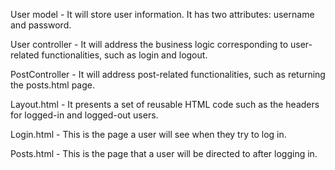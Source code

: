 User model - It will store user information. It has two attributes: username and password.

User controller - It will address the business logic corresponding to user-related functionalities, such as login and logout.

PostController - It will address post-related functionalities, such as returning the posts.html page.

Layout.html - It presents a set of reusable HTML code such as the headers for logged-in and logged-out users.

Login.html - This is the page a user will see when they try to log in.

Posts.html - This is the page that a user will be directed to after logging in.